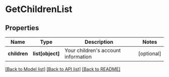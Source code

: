 # GetChildrenList

## Properties
Name | Type | Description | Notes
------------ | ------------- | ------------- | -------------
**children** | **list[object]** | Your children&#x27;s account information | [optional] 

[[Back to Model list]](../README.md#documentation-for-models) [[Back to API list]](../README.md#documentation-for-api-endpoints) [[Back to README]](../README.md)

